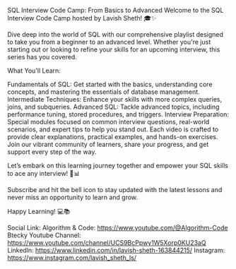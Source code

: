 SQL Interview Code Camp: From Basics to Advanced
Welcome to the SQL Interview Code Camp hosted by Lavish Sheth! 🎓✨

Dive deep into the world of SQL with our comprehensive playlist designed to take you from a beginner to an advanced level. Whether you're just starting out or looking to refine your skills for an upcoming interview, this series has you covered.

What You'll Learn:

Fundamentals of SQL: Get started with the basics, understanding core concepts, and mastering the essentials of database management.
Intermediate Techniques: Enhance your skills with more complex queries, joins, and subqueries.
Advanced SQL: Tackle advanced topics, including performance tuning, stored procedures, and triggers.
Interview Preparation: Special modules focused on common interview questions, real-world scenarios, and expert tips to help you stand out.
Each video is crafted to provide clear explanations, practical examples, and hands-on exercises. Join our vibrant community of learners, share your progress, and get support every step of the way.

Let’s embark on this learning journey together and empower your SQL skills to ace any interview! 🌟📊

Subscribe and hit the bell icon to stay updated with the latest lessons and never miss an opportunity to learn and grow.

Happy Learning! 💻📚


Social Link: 
Algorithm & Code: https://www.youtube.com/@Algorithm-Code
Btecky Youtube Channel: https://www.youtube.com/channel/UCS9BcPpwy1W5Xorp0KU23aQ
Linkedln: https://www.linkedin.com/in/lavish-sheth-163844215/
Instagram: https://www.instagram.com/lavish_sheth_ls/
